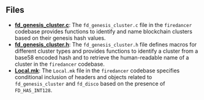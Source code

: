 
## Files
- **[fd_genesis_cluster.c](genesis/fd_genesis_cluster.c.driver.md)**: The `fd_genesis_cluster.c` file in the `firedancer` codebase provides functions to identify and name blockchain clusters based on their genesis hash values.
- **[fd_genesis_cluster.h](genesis/fd_genesis_cluster.h.driver.md)**: The `fd_genesis_cluster.h` file defines macros for different cluster types and provides functions to identify a cluster from a base58 encoded hash and to retrieve the human-readable name of a cluster in the `firedancer` codebase.
- **[Local.mk](genesis/Local.mk.driver.md)**: The `Local.mk` file in the `firedancer` codebase specifies conditional inclusion of headers and objects related to `fd_genesis_cluster` and `fd_disco` based on the presence of `FD_HAS_INT128`.
